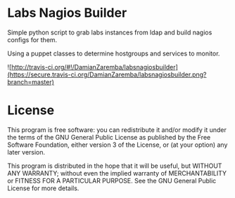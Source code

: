 Labs Nagios Builder
===================
Simple python script to grab labs instances from ldap and build nagios configs
for them.

Using a puppet classes to determine hostgroups and services to monitor.

![http://travis-ci.org/#!/DamianZaremba/labsnagiosbuilder](https://secure.travis-ci.org/DamianZaremba/labsnagiosbuilder.png?branch=master)

License
=======
This program is free software: you can redistribute it and/or modify
it under the terms of the GNU General Public License as published by
the Free Software Foundation, either version 3 of the License, or
(at your option) any later version.

This program is distributed in the hope that it will be useful,
but WITHOUT ANY WARRANTY; without even the implied warranty of
MERCHANTABILITY or FITNESS FOR A PARTICULAR PURPOSE.  See the
GNU General Public License for more details.

